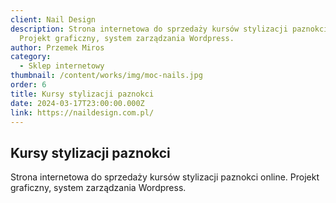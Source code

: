 ```yaml
---
client: Nail Design
description: Strona internetowa do sprzedaży kursów stylizacji paznokci online.
  Projekt graficzny, system zarządzania Wordpress.
author: Przemek Miros
category:
  - Sklep internetowy
thumbnail: /content/works/img/moc-nails.jpg
order: 6
title: Kursy stylizacji paznokci
date: 2024-03-17T23:00:00.000Z
link: https://naildesign.com.pl/
---
```

## Kursy stylizacji paznokci

Strona internetowa do sprzedaży kursów stylizacji paznokci online. Projekt graficzny, system zarządzania Wordpress.